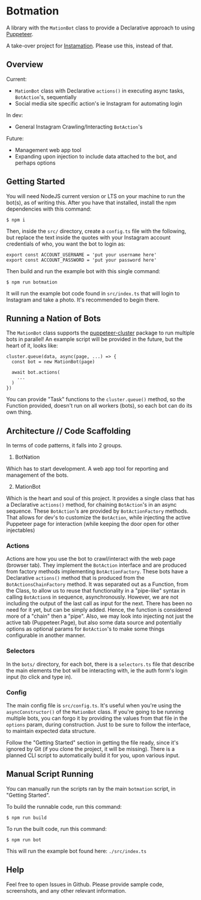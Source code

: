 # Botmation

A library with the `MationBot` class to provide a Declarative approach to using [Puppeteer](https://github.com/puppeteer/puppeteer).

A take-over project for [Instamation](https://github.com/mrWh1te/Instamation). Please use this, instead of that.

## Overview

Current:
 - `MationBot` class with Declarative `actions()` in executing async tasks, `BotAction`'s, sequentially
 - Social media site specific action's ie Instagram for automating login

In dev:
  - General Instagram Crawling/Interacting `BotAction`'s

Future:
 - Management web app tool
 - Expanding upon injection to include data attached to the bot, and perhaps options

## Getting Started

You will need NodeJS current version or LTS on your machine to run the bot(s), as of writing this. After you have that installed, install the npm dependencies with this command:

```
$ npm i
```

Then, inside the `src/` directory, create a `config.ts` file with the following, but replace the text inside the quotes with your Instagram account credentials of who, you want the bot to login as:
```
export const ACCOUNT_USERNAME = 'put your username here'
export const ACCOUNT_PASSWORD = 'put your password here'
```

Then build and run the example bot with this single command:
```
$ npm run botmation
```

It will run the example bot code found in `src/index.ts` that will login to Instagram and take a photo. It's recommended to begin there.

## Running a Nation of Bots

The `MationBot` class supports the [puppeteer-cluster](https://github.com/thomasdondorf/puppeteer-cluster) package to run multiple bots in parallel! An example script will be provided in the future, but the heart of it, looks like:

```
cluster.queue(data, async(page, ...) => {
  const bot = new MationBot(page)

  await bot.actions(
    ...
  )
})

```

You can provide "Task" functions to the `cluster.queue()` method, so the Function provided, doesn't run on all workers (bots), so each bot can do its own thing.

## Architecture // Code Scaffolding

In terms of code patterns, it falls into 2 groups.

1) BotNation

Which has to start development. A web app tool for reporting and management of the bots.

2) MationBot

Which is the heart and soul of this project. It provides a single class that has a Declarative `actions()` method, for chaining `BotAction`'s in an async sequence. These `BotAction`'s are provided by `BotActionFactory` methods. That allows for dev's to customize the `BotAction`, while injecting the active Puppeteer page for interaction (while keeping the door open for other injectables)

### Actions

Actions are how you use the bot to crawl/interact with the web page (browser tab). They implement the `BotAction` interface and are produced from factory methods implementing `BotActionFactory`. These bots have a Declarative `actions()` method that is produced from the `BotActionsChainFactory` method. It was separated out as a Function, from the Class, to allow us to reuse that functionality in a "pipe-like" syntax in calling `BotAction`s in sequence, asynchronously. However, we are not including the output of the last call as input for the next. There has been no need for it yet, but can be simply added. Hence, the function is considered more of a "chain" then a "pipe". Also, we may look into injecting not just the active tab (Puppeteer.Page), but also some data source and potentially options as optional params for `BotAction`'s to make some things configurable in another manner.

### Selectors

In the `bots/` directory, for each bot, there is a `selectors.ts` file that describe the main elements the bot will be interacting with, ie the auth form's login input (to click and type in).

### Config

The main config file is `src/config.ts`. It's useful when you're using the `asyncConstructor()` of the `MationBot` class. If you're going to be running multiple bots, you can forgo it by providing the values from that file in the `options` param, during construction. Just to be sure to follow the interface, to maintain expected data structure. 

Follow the "Getting Started" section in getting the file ready, since it's ignored by Git (if you clone the project, it will be missing). There is a planned CLI script to automatically build it for you, upon various input.

## Manual Script Running

You can manually run the scripts ran by the main `botmation` script, in "Getting Started".

To build the runnable code, run this command:
```
$ npm run build
```

To run the built code, run this command:
```
$ npm run bot
```

This will run the example bot found here: `./src/index.ts`

## Help

Feel free to open Issues in Github. Please provide sample code, screenshots, and any other relevant information.
